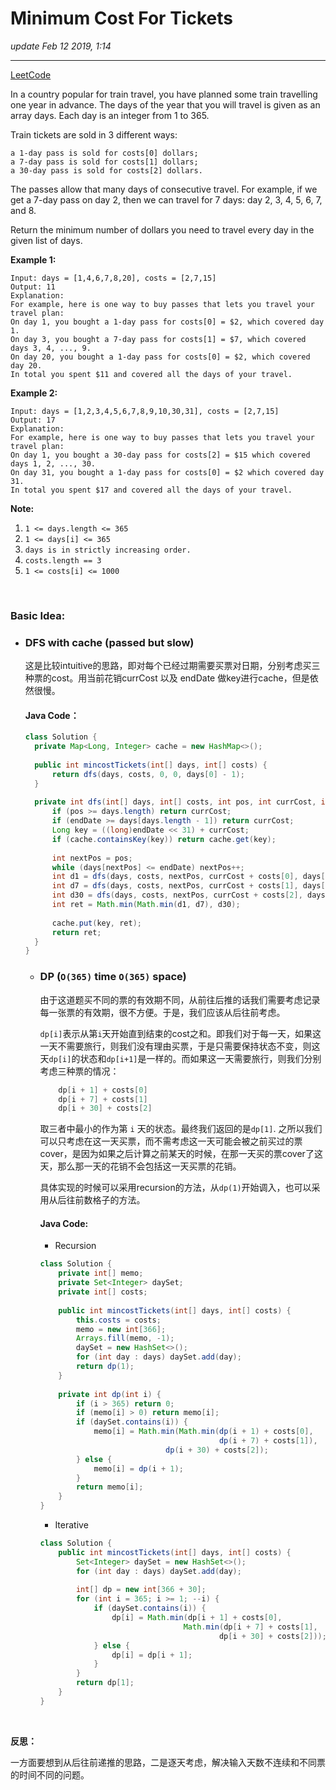 # Minimum Cost For Tickets
_update Feb 12 2019, 1:14_

---
[LeetCode](https://leetcode.com/problems/minimum-cost-for-tickets/)

In a country popular for train travel, you have planned some train travelling one year in advance.  The days of the year that you will travel is given as an array days.  Each day is an integer from 1 to 365.

Train tickets are sold in 3 different ways:

    a 1-day pass is sold for costs[0] dollars;
    a 7-day pass is sold for costs[1] dollars;
    a 30-day pass is sold for costs[2] dollars.

The passes allow that many days of consecutive travel.  For example, if we get a 7-day pass on day 2, then we can travel for 7 days: day 2, 3, 4, 5, 6, 7, and 8.

Return the minimum number of dollars you need to travel every day in the given list of days.

 

**Example 1:**

    Input: days = [1,4,6,7,8,20], costs = [2,7,15]
    Output: 11
    Explanation: 
    For example, here is one way to buy passes that lets you travel your travel plan:
    On day 1, you bought a 1-day pass for costs[0] = $2, which covered day 1.
    On day 3, you bought a 7-day pass for costs[1] = $7, which covered days 3, 4, ..., 9.
    On day 20, you bought a 1-day pass for costs[0] = $2, which covered day 20.
    In total you spent $11 and covered all the days of your travel.

**Example 2:**

    Input: days = [1,2,3,4,5,6,7,8,9,10,30,31], costs = [2,7,15]
    Output: 17
    Explanation: 
    For example, here is one way to buy passes that lets you travel your travel plan:
    On day 1, you bought a 30-day pass for costs[2] = $15 which covered days 1, 2, ..., 30.
    On day 31, you bought a 1-day pass for costs[0] = $2 which covered day 31.
    In total you spent $17 and covered all the days of your travel.
 

**Note:**

1. `1 <= days.length <= 365`
2. `1 <= days[i] <= 365`
3. `days is in strictly increasing order.`
4. `costs.length == 3`
5. `1 <= costs[i] <= 1000`

<br/>

### Basic Idea:
* ### DFS with cache (passed but slow)
  这是比较intuitive的思路，即对每个已经过期需要买票对日期，分别考虑买三种票的cost。用当前花销currCost 以及 endDate 做key进行cache，但是依然很慢。
  #### Java Code：
  ```java
  class Solution {
    private Map<Long, Integer> cache = new HashMap<>();
        
    public int mincostTickets(int[] days, int[] costs) {
        return dfs(days, costs, 0, 0, days[0] - 1);
    }
    
    private int dfs(int[] days, int[] costs, int pos, int currCost, int endDate) {
        if (pos >= days.length) return currCost;
        if (endDate >= days[days.length - 1]) return currCost;
        Long key = ((long)endDate << 31) + currCost;
        if (cache.containsKey(key)) return cache.get(key);
        
        int nextPos = pos;
        while (days[nextPos] <= endDate) nextPos++;
        int d1 = dfs(days, costs, nextPos, currCost + costs[0], days[nextPos]);
        int d7 = dfs(days, costs, nextPos, currCost + costs[1], days[nextPos] + 6);
        int d30 = dfs(days, costs, nextPos, currCost + costs[2], days[nextPos] + 29);
        int ret = Math.min(Math.min(d1, d7), d30);
        
        cache.put(key, ret);
        return ret;
    }
  }
  ```

  * ### DP (`O(365)` time `O(365)` space)
    由于这道题买不同的票的有效期不同，从前往后推的话我们需要考虑记录每一张票的有效期，很不方便。于是，我们应该从后往前考虑。
    
    `dp[i]`表示从第`i`天开始直到结束的cost之和。即我们对于每一天，如果这一天不需要旅行，则我们没有理由买票，于是只需要保持状态不变，则这天`dp[i]`的状态和`dp[i+1]`是一样的。而如果这一天需要旅行，则我们分别考虑三种票的情况：
    ```c
        dp[i + 1] + costs[0]
        dp[i + 7] + costs[1]
        dp[i + 30] + costs[2]
    ```
    取三者中最小的作为第 `i` 天的状态。最终我们返回的是`dp[1]`. 之所以我们可以只考虑在这一天买票，而不需考虑这一天可能会被之前买过的票cover，是因为如果之后计算之前某天的时候，在那一天买的票cover了这天，那么那一天的花销不会包括这一天买票的花销。

    具体实现的时候可以采用recursion的方法，从`dp(1)`开始调入，也可以采用从后往前数格子的方法。
    #### Java Code:
    * Recursion
    ```java
    class Solution {
        private int[] memo;
        private Set<Integer> daySet;
        private int[] costs;
        
        public int mincostTickets(int[] days, int[] costs) {
            this.costs = costs;
            memo = new int[366];
            Arrays.fill(memo, -1);
            daySet = new HashSet<>();
            for (int day : days) daySet.add(day);
            return dp(1);
        }
        
        private int dp(int i) {
            if (i > 365) return 0;
            if (memo[i] > 0) return memo[i];
            if (daySet.contains(i)) {
                memo[i] = Math.min(Math.min(dp(i + 1) + costs[0], 
                                            dp(i + 7) + costs[1]), 
                                dp(i + 30) + costs[2]);
            } else {
                memo[i] = dp(i + 1);
            }
            return memo[i];
        }
    }
    ```     
    * Iterative
    ```java
    class Solution {
        public int mincostTickets(int[] days, int[] costs) {
            Set<Integer> daySet = new HashSet<>();
            for (int day : days) daySet.add(day);
            
            int[] dp = new int[366 + 30]; 
            for (int i = 365; i >= 1; --i) {
                if (daySet.contains(i)) {
                    dp[i] = Math.min(dp[i + 1] + costs[0], 
                                    Math.min(dp[i + 7] + costs[1], 
                                            dp[i + 30] + costs[2]));
                } else {
                    dp[i] = dp[i + 1];
                }
            }
            return dp[1];
        }
    }
    ```

<br/>

**反思：**  

一方面要想到从后往前递推的思路，二是逐天考虑，解决输入天数不连续和不同票的时间不同的问题。
